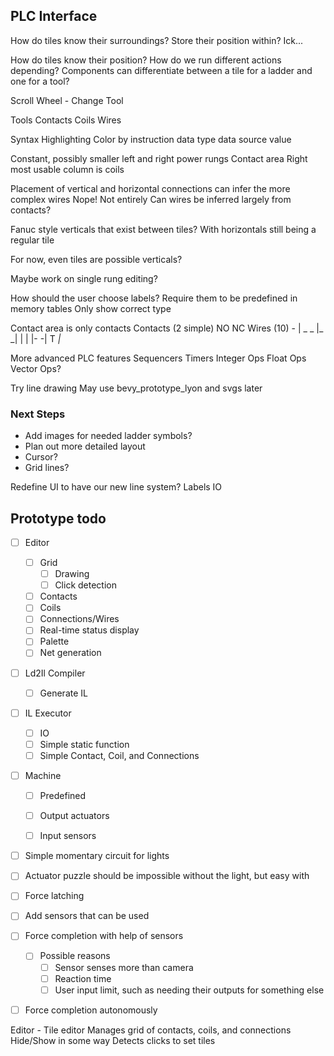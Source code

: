 ## PLC Interface

How do tiles know their surroundings?
  Store their position within? Ick...

How do tiles know their position?
How do we run different actions depending?
  Components can differentiate between a tile for a ladder and one for a tool?

Scroll Wheel - Change Tool

Tools
  Contacts
  Coils
  Wires

Syntax Highlighting
  Color by
    instruction
    data type
    data source
    value

Constant, possibly smaller left and right power rungs
Contact area
Right most usable column is coils

Placement of vertical and horizontal connections can infer the more complex wires
  Nope! Not entirely
  Can wires be inferred largely from contacts?

Fanuc style verticals that exist between tiles?
  With horizontals still being a regular tile

For now, even tiles are possible verticals?

Maybe work on single rung editing?

How should the user choose labels?
  Require them to be predefined in memory tables
  Only show correct type


Contact area is only contacts
  Contacts (2 simple)
    NO
    NC
  Wires (10)
    - |    _ _
    |_ _| |   |
    |- -| T _|_

More advanced PLC features
  Sequencers
  Timers
  Integer Ops
  Float Ops
  Vector Ops?

Try line drawing
May use bevy_prototype_lyon and svgs later


### Next Steps
- Add images for needed ladder symbols?
- Plan out more detailed layout
- Cursor?
- Grid lines?

Redefine UI to have our new line system?
Labels
IO

## Prototype todo
- [ ] Editor
  - [ ] Grid
    - [ ] Drawing
    - [ ] Click detection
  - [ ] Contacts
  - [ ] Coils
  - [ ] Connections/Wires
  - [ ] Real-time status display
  - [ ] Palette
  - [ ] Net generation
- [ ] Ld2Il Compiler
  - [ ] Generate IL
- [ ] IL Executor
  - [ ] IO
  - [ ] Simple static function
  - [ ] Simple Contact, Coil, and Connections
- [ ] Machine
  - [ ] Predefined
  - [ ] Output actuators
  - [ ] Input sensors




- [ ] Simple momentary circuit for lights
- [ ] Actuator puzzle should be impossible without the light, but easy with

- [ ] Force latching
- [ ] Add sensors that can be used

- [ ] Force completion with help of sensors
  - [ ] Possible reasons
    - [ ] Sensor senses more than camera
    - [ ] Reaction time
    - [ ] User input limit, such as needing their outputs for something else
- [ ] Force completion autonomously




Editor - Tile editor
  Manages grid of contacts, coils, and connections
  Hide/Show in some way
  Detects clicks to set tiles
